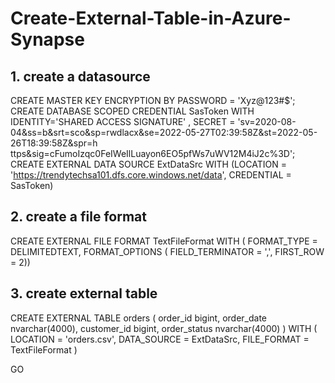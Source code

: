 # Create-External-Table-in-Azure-Synapse

## 1. create a datasource

CREATE MASTER KEY ENCRYPTION BY PASSWORD = 'Xyz@123#$';
CREATE DATABASE SCOPED CREDENTIAL SasToken
WITH IDENTITY='SHARED ACCESS SIGNATURE'
, SECRET =
'sv=2020-08-04&ss=b&srt=sco&sp=rwdlacx&se=2022-05-27T02:39:58Z&st=2022-05-26T18:39:58Z&spr=h
ttps&sig=cFumoIzqc0FeIWeIlLuayon6EO5pfWs7uWV12M4iJ2c%3D';
CREATE EXTERNAL DATA SOURCE ExtDataSrc
WITH (LOCATION = 'https://trendytechsa101.dfs.core.windows.net/data',
CREDENTIAL = SasToken)

## 2. create a file format

CREATE EXTERNAL FILE FORMAT TextFileFormat WITH (
FORMAT_TYPE = DELIMITEDTEXT,
FORMAT_OPTIONS (
FIELD_TERMINATOR = ',',
FIRST_ROW = 2))

## 3. create external table

CREATE EXTERNAL TABLE orders (
order_id bigint,
order_date nvarchar(4000),
customer_id bigint,
order_status nvarchar(4000)
)
WITH (
LOCATION = 'orders.csv',
DATA_SOURCE = ExtDataSrc,
FILE_FORMAT = TextFileFormat
)

GO
